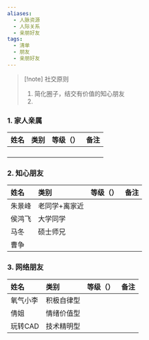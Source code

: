 ```yaml
---
aliases:
  - 人脉资源
  - 人际关系
  - 亲朋好友
tags:
  - 清单
  - 朋友
  - 亲朋好友
---
```

> [!note] 社交原则
> 1. 简化圈子，结交有价值的知心朋友
> 2. 
### 1. 家人亲属 
| 姓名  | 类别  | 等级（） | 备注  |
| :-- | :-- | :--- | --- |
|     |     |      |     |
|     |     |      |     |
|     |     |      |     |
|     |     |      |     |
### 2. 知心朋友
| 姓名  | 类别      | 等级（） | 备注  |
| :-- | :------ | :--- | --- |
| 朱景峰 | 老同学+离家近 |      |     |
| 侯鸿飞 | 大学同学    |      |     |
| 马冬  | 硕士师兄    |      |     |
| 曹争  |         |      |     |
### 3. 网络朋友
| 姓名    | 类别    | 等级（） | 备注  |
| :---- | :---- | :--- | --- |
| 氧气小李  | 积极自律型 |      |     |
| 倩姐    | 情绪价值型 |      |     |
| 玩转CAD | 技术精明型 |      |     |
